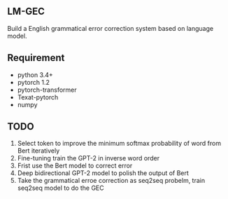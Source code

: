## LM-GEC
Build a English grammatical error correction system based on language model.

## Requirement
* python 3.4+
* pytorch 1.2
* pytorch-transformer
* Texat-pytorch
* numpy


## TODO
1. Select token to improve the minimum softmax probability of word from Bert iteratively
2. Fine-tuning train the GPT-2 in inverse word order
3. Frist use the Bert model to correct error
4. Deep bidirectional GPT-2 model to polish the output of Bert
5. Take the grammatical erroe correction as seq2seq probelm, train seq2seq model to do the GEC
